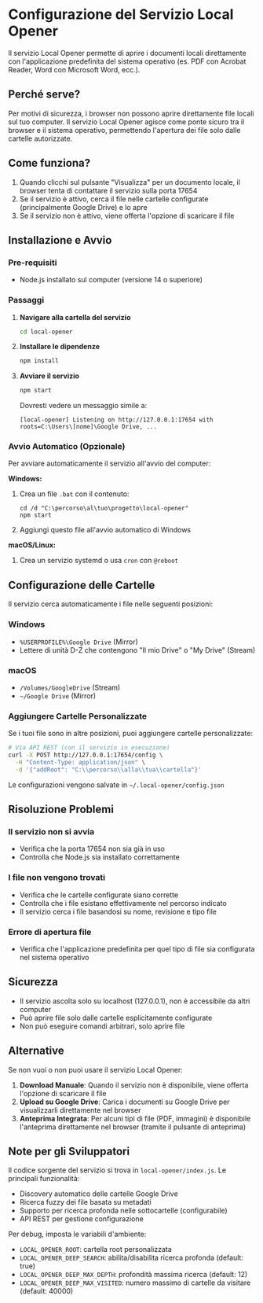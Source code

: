 # Configurazione del Servizio Local Opener

Il servizio Local Opener permette di aprire i documenti locali direttamente con l'applicazione predefinita del sistema operativo (es. PDF con Acrobat Reader, Word con Microsoft Word, ecc.).

## Perché serve?

Per motivi di sicurezza, i browser non possono aprire direttamente file locali sul tuo computer. Il servizio Local Opener agisce come ponte sicuro tra il browser e il sistema operativo, permettendo l'apertura dei file solo dalle cartelle autorizzate.

## Come funziona?

1. Quando clicchi sul pulsante "Visualizza" per un documento locale, il browser tenta di contattare il servizio sulla porta 17654
2. Se il servizio è attivo, cerca il file nelle cartelle configurate (principalmente Google Drive) e lo apre
3. Se il servizio non è attivo, viene offerta l'opzione di scaricare il file

## Installazione e Avvio

### Pre-requisiti
- Node.js installato sul computer (versione 14 o superiore)

### Passaggi

1. **Navigare alla cartella del servizio**
   ```bash
   cd local-opener
   ```

2. **Installare le dipendenze**
   ```bash
   npm install
   ```

3. **Avviare il servizio**
   ```bash
   npm start
   ```

   Dovresti vedere un messaggio simile a:
   ```
   [local-opener] Listening on http://127.0.0.1:17654 with roots=C:\Users\[nome]\Google Drive, ...
   ```

### Avvio Automatico (Opzionale)

Per avviare automaticamente il servizio all'avvio del computer:

**Windows:**
1. Crea un file `.bat` con il contenuto:
   ```batch
   cd /d "C:\percorso\al\tuo\progetto\local-opener"
   npm start
   ```
2. Aggiungi questo file all'avvio automatico di Windows

**macOS/Linux:**
1. Crea un servizio systemd o usa `cron` con `@reboot`

## Configurazione delle Cartelle

Il servizio cerca automaticamente i file nelle seguenti posizioni:

### Windows
- `%USERPROFILE%\Google Drive` (Mirror)
- Lettere di unità D-Z che contengono "Il mio Drive" o "My Drive" (Stream)

### macOS
- `/Volumes/GoogleDrive` (Stream)
- `~/Google Drive` (Mirror)

### Aggiungere Cartelle Personalizzate

Se i tuoi file sono in altre posizioni, puoi aggiungere cartelle personalizzate:

```bash
# Via API REST (con il servizio in esecuzione)
curl -X POST http://127.0.0.1:17654/config \
  -H "Content-Type: application/json" \
  -d '{"addRoot": "C:\\percorso\\alla\\tua\\cartella"}'
```

Le configurazioni vengono salvate in `~/.local-opener/config.json`

## Risoluzione Problemi

### Il servizio non si avvia
- Verifica che la porta 17654 non sia già in uso
- Controlla che Node.js sia installato correttamente

### I file non vengono trovati
- Verifica che le cartelle configurate siano corrette
- Controlla che i file esistano effettivamente nel percorso indicato
- Il servizio cerca i file basandosi su nome, revisione e tipo file

### Errore di apertura file
- Verifica che l'applicazione predefinita per quel tipo di file sia configurata nel sistema operativo

## Sicurezza

- Il servizio ascolta solo su localhost (127.0.0.1), non è accessibile da altri computer
- Può aprire file solo dalle cartelle esplicitamente configurate
- Non può eseguire comandi arbitrari, solo aprire file

## Alternative

Se non vuoi o non puoi usare il servizio Local Opener:

1. **Download Manuale**: Quando il servizio non è disponibile, viene offerta l'opzione di scaricare il file
2. **Upload su Google Drive**: Carica i documenti su Google Drive per visualizzarli direttamente nel browser
3. **Anteprima Integrata**: Per alcuni tipi di file (PDF, immagini) è disponibile l'anteprima direttamente nel browser (tramite il pulsante di anteprima)

## Note per gli Sviluppatori

Il codice sorgente del servizio si trova in `local-opener/index.js`. Le principali funzionalità:

- Discovery automatico delle cartelle Google Drive
- Ricerca fuzzy dei file basata su metadati
- Supporto per ricerca profonda nelle sottocartelle (configurabile)
- API REST per gestione configurazione

Per debug, imposta le variabili d'ambiente:
- `LOCAL_OPENER_ROOT`: cartella root personalizzata
- `LOCAL_OPENER_DEEP_SEARCH`: abilita/disabilita ricerca profonda (default: true)
- `LOCAL_OPENER_DEEP_MAX_DEPTH`: profondità massima ricerca (default: 12)
- `LOCAL_OPENER_DEEP_MAX_VISITED`: numero massimo di cartelle da visitare (default: 40000)
